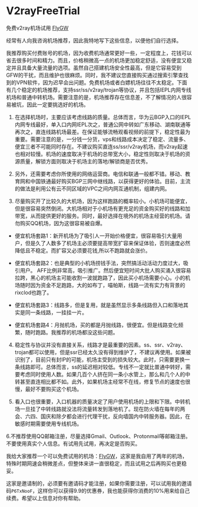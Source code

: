 # V2rayFreeTrial
免费v2ray机场试用 [FlyGW](https://flygw.top/index.php#/register?code=P6TxNooF)

经常有人向我咨询机场推荐，因此我特地写下这些信息，以便他们自行选择。

我推荐购买付费账号的机场，因为收费机场通常更好一些，一定程度上，花钱可以省去很多时间和精力。而且，价格稍微高一点的机场更加稳定舒适，没有便宜又稳定并且具备大量流量的选项。虽然自己搭建机场安全性最高，但是它容易受到GFW的干扰，而且维护也很麻烦。同时，我不建议您直接购买通过搜索引擎查找到的VPN软件，因为迟早会出问题。免费机场或者白嫖机场往往不太稳定。下面有几个稳定的机场推荐，支持ssr/ss/v2ray/trojan等协议，并且包括IEPL内网专线机场和普通中转机场。需要注意的是，机场推荐存在信息差，不了解情况的人很容易被坑，因此一定要挑选好的机场。

1. 在选择机场时，主要应该考虑线路的质量。总体而言，华为云BGP入口的IEPL内网专线最好，单入口内网IEPL次之，普通公网中转如广东移动、湖南联通等再次之，直连线路机场最差。在保证能够流畅观看视频的前提下，稳定性最为重要。需要注意的是，一分钱一分货，vps和线路成本决定了稳定、流量多、便宜三者不可能同时存在。不建议购买直连ss/ssr/v2ray机场，而v2ray起速也相对较慢。机场的速度取决于机场的总带宽大小，稳定性则取决于机场的资源质量，解锁方面则取决于机场主的落地/解锁商是否优秀。

2. 另外，还需要考虑你所使用的网络运营商。电信和联通一般都不错。移动、教育网和中国铁通最好购买BGP三网中继线路，以获得更好的体验。目前，主流的做法是利用公有云不同区域的VPC之间内网互通机制，组建内网。

3. 尽量购买开了比较久的大机场，因为这样跑路的概率较小。小机场可能便宜，但是很容易突然倒闭。大机场相对于小机场有更充足的资金购买好的线路和加带宽，从而提供更好的服务。同时，最好选择在境外的机场主经营的机场。请勿购买QQ机场，因为这很容易被自爆。

- 便宜机场套路1：新开机场为了吸引人一开始价格便宜，很容易吸引大量用户，但是久了人数多了机场主必须要提高带宽扩容来保证体验，否则速度必然降低且不稳定。而扩容又必须要花钱,所以不跑路就会涨价。

- 便宜机场套路2：也是典型的小机场捞钱手法，突然搞活动活动力度过大，吸引用户。 AFF比例非常高，吸引推广。然后便宜短时间大批人购买涌入很容易拉跨，黑心的机场主可能收割一波就跑路了，因此买小机场需要小心。小的机场随时因为资金不足跑路，大的如布丁，喵帕斯，线路一流有实力有背景的rixclod也跑了。

- 便宜机场套路3：线路多，但是复用，就是虽然显示多条线路但入口和落地其实是同一条线路，一挂挂一片。

- 便宜机场套路4：月抛机场，买的都是月抛线路，很便宜。但是线路变化频繁，随时跑路。我推荐的机场都没这些问题。

4. 稳定性与协议并没有直接关系，线路才是最重要的因素。ss、ssr、v2ray、trojan都可以使用，但是ssr已经太久没有得到维护了，不建议再使用。如果被识别了，目前只有封IP的可能，机场主受到的损失较大。此时，只需要更换一条线路即可。总体而言，ss的延迟相对较低。专线不一定就比普通中转好，需要考虑同时使用人数。如果几百个人挤在同一条小水管上，那么和几个人的中转甚至直连相比都不如。此外，如果机场主经常不在线，修复节点的速度也很慢，最好不要购买这个机场。

5. 看入口也很重要，入口机器的质量决定了用户使用机场的上限和下限。中转机场一旦挂了中转线路就没法将流量转发到落地机了。现在防火墙在每年的两会、六四、国庆和除夕都会进行代理干扰，反向墙国内中转服务器。因此，在敏感时期需要使用专线机场。

6.不推荐使用QQ邮箱注册，尽量选择Gmail、Outlook、Protonmail等邮箱注册。不要使用真实个人信息。有试用先试用，再决定是否购买。

我给大家推荐一个可以免费试用的机场：[FlyGW](https://flygw.top/index.php#/register?code=P6TxNooF)，这家是我自用了两年的机场，特殊时期网速会稍微差点，但整体来讲一直很稳定，而且试用之后再购买也更稳妥。

这家是邀请制的，必须要有邀请码才能注册，如果你需要注册，可以试用我的邀请码`P6TxNooF`，这样你可以获得9.9的优惠券，我也能获得你消费的10%用来给自己续费。希望以上信息对你有帮助。

